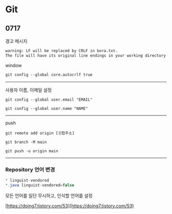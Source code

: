 # Git

## 0717

경고 메시지

```html
warning: LF will be replaced by CRLF in bora.txt.
The file will have its original line endings in your working directory
```

window

```html
git config --global core.autocrlf true
```

---

사용자 이름, 이메일 설정

`git config --global user.email "EMAIL"`

`git config --global user.name "NAME"`

---

push

`git remote add origin [깃헙주소]`

`git branch -M main`

`git push -u origin main`

---

### Repository 언어 변경

```java
* linguist-vendored
*.java linguist-vendored=false
```

모든 언어를 일단 무시하고, 인식할 언어를 설정

[https://doing7.tistory.com/53](https://doing7.tistory.com/53)